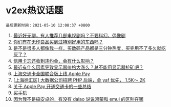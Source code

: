 # v2ex热议话题

`最后更新时间：2021-05-10 12:08:37 +0800`

1. [最近好无聊，有人推荐几部电视剧吗？不要科幻、偶像剧](https://www.v2ex.com/t/775887)
1. [你们有在无印良品买到过特别好用的东西吗？](https://www.v2ex.com/t/775799)
1. [是不是很多人都像我一样，买数码产品都是三分钟热度，买完用不了多久就吃灰了？](https://www.v2ex.com/t/775928)
1. [信用卡忘还收到违约金，会有什么影响？](https://www.v2ex.com/t/775816)
1. [最近有什么因素导致显示器价格大涨么？总不能用显示器挖矿吧？](https://www.v2ex.com/t/775857)
1. [上海交通卡全国联合版上线 Apple Pay](https://www.v2ex.com/t/775902)
1. [[上海徐汇区] 大数据公司招聘 PHP 后端，会 yaf 优先， 1.5K～ 2K](https://www.v2ex.com/t/775798)
1. [关于 Apple Pay 开通交通卡的一些总结](https://www.v2ex.com/t/775834)
1. [买手机](https://www.v2ex.com/t/775855)
1. [因为我不是搞安卓的，有没有 dalao 说说鸿蒙和 emui 的区别在哪](https://www.v2ex.com/t/775918)


